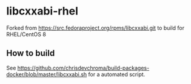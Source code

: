 # libcxxabi-rhel
Forked from https://src.fedoraproject.org/rpms/libcxxabi.git to build for RHEL/CentOS 8

## How to build
See https://github.com/chrisdevchroma/build-packages-docker/blob/master/libcxxabi.sh for a automated script.
